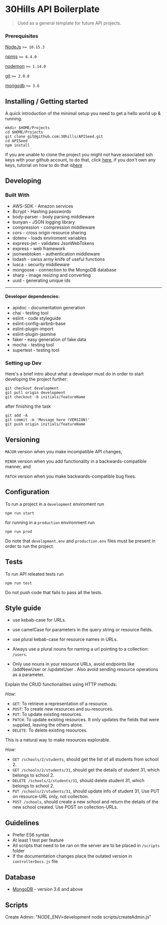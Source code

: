 # 30Hills API Boilerplate

> Used as a general template for future API projects.

### Prerequisites

[NodeJs](https://nodejs.org) `>= 10.15.3`

[npmjs](https://www.npmjs.com/) `>= 6.4.0`

[nodemon](https://nodemon.io/) `>= 1.14.0`

[git](https://git-scm.com/downloads) `>= 2.0.0`

[mongodb](https://www.mongodb.com) `>= 3.6`

## Installing / Getting started

A quick introduction of the minimal setup you need to get a hello world up &
running.

```shell
mkdir $HOME/Projects
cd $HOME/Projects
git clone git@github.com:30hills/APISeed.git
cd APISeed
npm install
```

If you are unable to clone the project you might not have associated ssh keys with your github account,
to do that, click [here](https://github.com/settings/keys),
if you don't own any keys, tutorial on how to do that is[here](https://help.github.com/articles/generating-a-new-ssh-key-and-adding-it-to-the-ssh-agent/)

## Developing

### Built With
- AWS-SDK - Amazon services
- Bcrypt - Hashing passwords
- body-parser - body parsing middleware
- bunyan - JSON logging library
- compression - compression middleware
- cors - cross origin resource sharing
- dotenv - loads enviroment variables
- express-jwt - validates JsonWebTokens
- express - web framework
- jsonwebtoken - authentication middleware
- lodash - swiss army knife of useful functions
- lusca - security middleware
- mongoose - connection to the MongoDB database
- sharp - image resizing and converting
- uuid - generating unique ids
___
#### Developer dependencies:
- apidoc - documentation generation
- chai - testing tool
- eslint - code styleguide
- eslint-config-airbnb-base
- eslint-plugin-import
- eslint-plugin-jasmine
- faker - easy generation of fake data
- mocha - testing tool
- supertest - testing tool

### Setting up Dev

Here's a brief intro about what a developer must do in order to start developing
the project further:

```shell
git checkout development
git pull origin development
git checkout -b initials/featureName
```

after finishing the task

```shell
git add -A
git commit -m 'Message here (VERSION)'
git push origin initials/featureName
```

## Versioning

`MAJOR` version when you make incompatible API changes,

`MINOR` version when you add functionality in a backwards-compatible manner, and

`PATCH` version when you make backwards-compatible bug fixes.

## Configuration

To run a project in a `development` enviroment run

```shell
npm run start
```

for running in a `production` environment run

```shell
npm run prod
```

Do note that `development.env` and `production.env` files must be present in order to run the project.

## Tests

To run API releated tests run

```shell
npm run test
```

Do not push code that fails to pass all the tests.

## Style guide

- use kebab-case for URLs.

- use camelCase for parameters in the query string or resource fields.

- use plural kebab-case for resource names in URLs.

- Always use a plural nouns for naming a url pointing to a collection: `/users`.

- Only use nouns in your resource URLs, avoid endpoints like /addNewUser or /updateUser . Also avoid sending resource operations as a parameter.

Explain the CRUD functionalities using HTTP methods:

_How:_
- `GET`: To retrieve a representation of a resource.
- `POST`: To create new resources and su-resources.
- `PUT`: To update existing resources.
- `PATCH`: To update existing resources. It only updates the fields that were supplied, leaving the others alone.
- `DELETE`:	To delete existing resources.


This is a natural way to make resources explorable.

_How:_
- `GET /schools/2/students`, should get the list of all students from school 2.
- `GET /schools/2/students/31`, should get the details of student 31, which belongs to school 2.
- `DELETE /schools/2/students/31`, should delete student 31, which belongs to school 2.
- `PUT /schools/2/students/31`, should update info of student 31, Use PUT on resource-URL only, not collection.
- `POST /schools`, should create a new school and return the details of the new school created. Use POST on collection-URLs.

## Guidelines

- Prefer ES6 syntax
- At least 1 test per feature
- All scripts that need to be ran on the server are to be placed in `/scripts` folder
- If the documentation changes place the outated version in `controllerDocs.js` file

## Database

- [MongoDB](https://www.mongodb.com) - version 3.6 and above

## Scripts

 Create Admin: "NODE_ENV=development node scripts/createAdmin.js"
